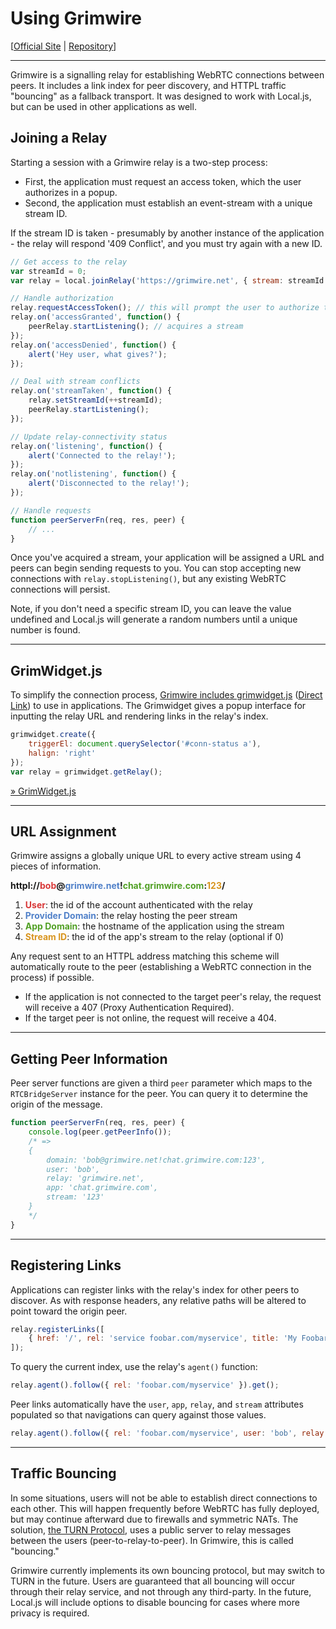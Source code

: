 Using Grimwire
==============

[<a href="http://grimwire.com">Official Site</a> | <a href="https://github.com/grimwire/grimwire">Repository</a>]

---

Grimwire is a signalling relay for establishing WebRTC connections between peers. It includes a link index for peer discovery, and HTTPL traffic "bouncing" as a fallback transport. It was designed to work with Local.js, but can be used in other applications as well.

## Joining a Relay

Starting a session with a Grimwire relay is a two-step process:

 - First, the application must request an access token, which the user authorizes in a popup.
 - Second, the application must establish an event-stream with a unique stream ID.

If the stream ID is taken - presumably by another instance of the application - the relay will respond '409 Conflict', and you must try again with a new ID.

```javascript
// Get access to the relay
var streamId = 0;
var relay = local.joinRelay('https://grimwire.net', { stream: streamId }, peerServerFn);

// Handle authorization
relay.requestAccessToken(); // this will prompt the user to authorize the app
relay.on('accessGranted', function() {
    peerRelay.startListening(); // acquires a stream
});
relay.on('accessDenied', function() {
	alert('Hey user, what gives?');
});

// Deal with stream conflicts
relay.on('streamTaken', function() {
	relay.setStreamId(++streamId);
	peerRelay.startListening();
});

// Update relay-connectivity status
relay.on('listening', function() {
	alert('Connected to the relay!');
});
relay.on('notlistening', function() {
	alert('Disconnected to the relay!');
});

// Handle requests
function peerServerFn(req, res, peer) {
	// ...
}
```

Once you've acquired a stream, your application will be assigned a URL and peers can begin sending requests to you. You can stop accepting new connections with `relay.stopListening()`, but any existing WebRTC connections will persist.

Note, if you don't need a specific stream ID, you can leave the value undefined and Local.js will generate a random numbers until a unique number is found.

---

## GrimWidget.js

To simplify the connection process, <a href="https://github.com/grimwire/grimwire">Grimwire includes grimwidget.js</a> (<a href="https://raw.github.com/grimwire/grimwire/master/grimwidget.js">Direct Link</a>) to use in applications. The Grimwidget gives a popup interface for inputting the relay URL and rendering links in the relay's index.

```javascript
grimwidget.create({
	triggerEl: document.querySelector('#conn-status a'),
	halign: 'right'
});
var relay = grimwidget.getRelay();
```

<a href="#docs/grimwidget.md">&raquo; GrimWidget.js</a>

---

## URL Assignment

Grimwire assigns a globally unique URL to every active stream using 4 pieces of information.

<strong>httpl://<span style="color: rgb(216, 56, 56)">bob</span>@<span style="color: rgb(81, 129, 201)">grimwire.net</span>!<span style="color: rgb(81, 160, 37)">chat.grimwire.com</span>:<span style="color: rgb(216, 149, 31)">123</span>/</strong>

 1. <strong style="color: rgb(216, 56, 56)">User</strong>: the id of the account authenticated with the relay
 2. <strong style="color: rgb(81, 129, 201)">Provider Domain</strong>: the relay hosting the peer stream
 3. <strong style="color: rgb(81, 160, 37)">App Domain</strong>: the hostname of the application using the stream
 4. <strong style="color: rgb(216, 149, 31)">Stream ID</strong>: the id of the app's stream to the relay (optional if 0)

Any request sent to an HTTPL address matching this scheme will automatically route to the peer (establishing a WebRTC connection in the process) if possible.

 - If the application is not connected to the target peer's relay, the request will receive a 407 (Proxy Authentication Required).
 - If the target peer is not online, the request will receive a 404.

---

## Getting Peer Information

Peer server functions are given a third `peer` parameter which maps to the `RTCBridgeServer` instance for the peer. You can query it to determine the origin of the message.

```javascript
function peerServerFn(req, res, peer) {
	console.log(peer.getPeerInfo());
	/* =>
	{
		domain: 'bob@grimwire.net!chat.grimwire.com:123',
		user: 'bob',
		relay: 'grimwire.net',
		app: 'chat.grimwire.com',
		stream: '123'
	}
	*/
}
```

---

## Registering Links

Applications can register links with the relay's index for other peers to discover. As with response headers, any relative paths will be altered to point toward the origin peer.

```javascript
relay.registerLinks([
	{ href: '/', rel: 'service foobar.com/myservice', title: 'My Foobar Service' }
]);
```

To query the current index, use the relay's `agent()` function:

```javascript
relay.agent().follow({ rel: 'foobar.com/myservice' }).get();
```

Peer links automatically have the `user`, `app`, `relay`, and `stream` attributes populated so that navigations can query against those values.

```javascript
relay.agent().follow({ rel: 'foobar.com/myservice', user: 'bob', relay: 'grimwire.net' }).get();
```

---

## Traffic Bouncing

In some situations, users will not be able to establish direct connections to each other. This will happen frequently before WebRTC has fully deployed, but may continue afterward due to firewalls and symmetric NATs. The solution, <a href="http://en.wikipedia.org/wiki/Traversal_Using_Relays_around_NAT">the TURN Protocol</a>, uses a public server to relay messages between the users (peer-to-relay-to-peer). In Grimwire, this is called "bouncing."

Grimwire currently implements its own bouncing protocol, but may switch to TURN in the future. Users are guaranteed that all bouncing will occur through their relay service, and not through any third-party. In the future, Local.js will include options to disable bouncing for cases where more privacy is required.